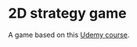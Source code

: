 # 2D strategy game

A game based on this [Udemy course](https://www.udemy.com/course/the-ultimate-guide-to-making-a-2d-strategy-game-in-unity).